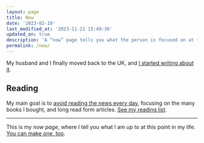 ```yaml
---
layout: page
title: Now
date: '2023-02-19'
last_modified_at: '2023-11-21 15:49:36'
updated_on: true
description: 'A “now” page tells you what the person is focused on at this point in their life.'
permalink: /now/
---
```

My husband and I finally moved back to the UK, and [I started writing about it](https://silviamaggidesign.com/personal/home-again/).

## Reading

My main goal is to <a href="https://silviamaggidesign.com/tag/news/" title="read my posts about news consumption">avoid reading the news every day</a>, focusing on the many books I bought, and long read form articles. <a href="https://silviamaggidesign.com/books/books-im-reading/">See my reading list</a>.

---
This is my *now page*, where I tell you what I am up to at this point in my life. [You can make one, too](https://nownownow.com/about).
